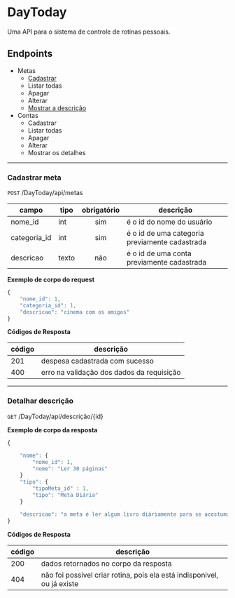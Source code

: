 # DayToday

Uma API para o sistema de controle de rotinas pessoais.

## Endpoints
- Metas
    - [Cadastrar](#cadastrar-meta)
    - Listar todas
    - Apagar
    - Alterar
    - [Mostrar a descrição](#detalhar-descrição)
- Contas
    - Cadastrar
    - Listar todas
    - Apagar
    - Alterar
    - Mostrar os detalhes


---

### Cadastrar meta
`POST` /DayToday/api/metas

| campo | tipo | obrigatório | descrição
|-------|------|:-------------:|--
| nome_id | int | sim | é o id do nome do usuário
| categoria_id | int | sim | é o id de uma categoria previamente cadastrada
| descricao | texto | não | é o id de uma conta previamente cadastrada

**Exemplo de corpo do request**

```js
{
    "nome_id": 1,
    "categoria_id": 1,
    "descricao": "cinema com os amigos"
}
```

**Códigos de Resposta**

| código | descrição 
|-|-
| 201 | despesa cadastrada com sucesso
| 400 | erro na validação dos dados da requisição

---

### Detalhar descrição
`GET` /DayToday/api/descrição/{id}

**Exemplo de corpo da resposta**

```js
{
    
    "nome": {
        "nome_id": 1,
        "nome": "Ler 30 páginas"
    }
    "tipo": {
        "tipoMeta_id" : 1,
        "tipo": "Meta Diária"
    }
    
    "descricao": "a meta é ler algum livro diáriamente para se acostumar com o hábito da leitura"
}
```

**Códigos de Resposta**

| código | descrição 
|-|-
| 200 | dados retornados no corpo da resposta
| 404 | não foi possivel criar rotina, pois ela está indisponivel, ou já existe
